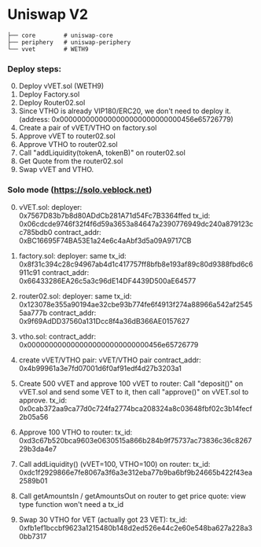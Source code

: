# Uniswap V2

```
├── core        # uniswap-core
├── periphery   # uniswap-periphery
└── vvet        # WETH9
```

### Deploy steps:

0. Deploy vVET.sol (WETH9)
1. Deploy Factory.sol
2. Deploy Router02.sol
3. Since VTHO is already VIP180/ERC20, we don't need to deploy it. (address: 0x0000000000000000000000000000456e65726779)
4. Create a pair of vVET/VTHO on factory.sol
5. Approve vVET to router02.sol
6. Approve VTHO to router02.sol
7. Call "addLiquidity(tokenA, tokenB)" on router02.sol
8. Get Quote from the router02.sol
9. Swap vVET and VTHO.

### Solo mode (https://solo.veblock.net)

0. vVET.sol:
deployer: 0x7567D83b7b8d80ADdCb281A71d54Fc7B3364ffed
tx_id: 0x06cdcde9746f32f4f6d59a3653a84647a2390776949dc240a879123cc785bdb0
contract_addr: 0xBC16695F74BA53E1a24e6c4aAbf3d5a09A9717CB

1. factory.sol:
deployer: same
tx_id: 0x8f31c394c28c94967ab4d1c417757ff8bfb8e193af89c80d9388fbd6c6911c91
contract_addr: 0x66433286EA26c5a3c96dE14DF4439D500aE64577

2. router02.sol:
deployer: same
tx_id: 0x123078e355a90194ae32cbe93b774fe6f4913f274a88966a542af25455aa777b
contract_addr: 0x9f69AdDD37560a131Dcc8f4a36dB366AE0157627

3. vtho.sol:
contract_addr: 0x0000000000000000000000000000456e65726779

4. create vVET/VTHO pair:
vVET/VTHO pair contract_addr: 0x4b99961a3e7fd07001d6f0af91edf4d27b3203a1

5. Create 500 vVET and approve 100 vVET to router:
Call "deposit()" on vVET.sol and send some VET to it,
then call "approve()" on vVET.sol to approve.
tx_id: 0x0cab372aa9ca77d0c724fa2774bca208324a8c03648fbf02c3b14fecf2b05a56

6. Approve 100 VTHO to router:
tx_id: 0xd3c67b520bca9603e0630515a866b284b9f75737ac73836c36c826729b3da4e7

7. Call addLiquidity() (vVET=100, VTHO=100) on router:
tx_id: 0xdc1f2929866e7fe8067a3f6a3e312eba77b9ba6bf9b24665b422f43ea2589b01

8. Call getAmountsIn / getAmountsOut on router to get price quote:
view type function won't need a tx_id

9. Swap 30 VTHO for VET (actually got 23 VET):
tx_id: 0xfb1ef1bccbf9623a1215480b148d2ed526e44c2e60e548ba627a228a30bb7317